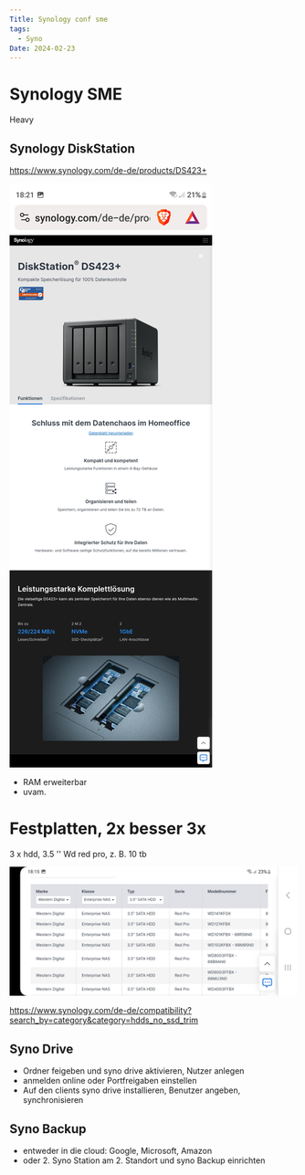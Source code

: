 ```yaml
---
Title: Synology conf sme
tags:
  - Syno
Date: 2024-02-23
---
```

# Synology SME 

Heavy 

## Synology DiskStation 
https://www.synology.com/de-de/products/DS423+

![](_asset/2024-02-23_syno_image_1.jpg)
- RAM erweiterbar
- uvam. 

# Festplatten, 2x besser 3x
3 x hdd, 3.5 ''
Wd red pro, z. B. 10 tb 

![](_asset/2024-02-23_syno_image_2.jpg)

https://www.synology.com/de-de/compatibility?search_by=category&category=hdds_no_ssd_trim

## Syno Drive

- Ordner feigeben und syno drive aktivieren, Nutzer anlegen 
- anmelden online oder Portfreigaben einstellen
- Auf den clients syno drive installieren, Benutzer angeben, synchronisieren
## Syno Backup

- entweder in die cloud: Google, Microsoft, Amazon
- oder 2. Syno Station  am 2. Standort und syno Backup einrichten



